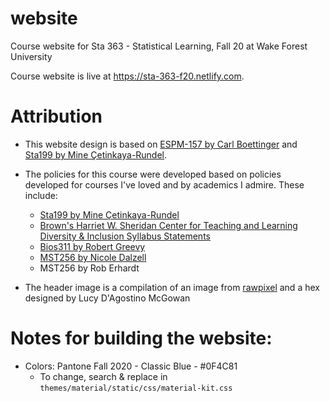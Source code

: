 # website
Course website for Sta 363 - Statistical Learning, Fall 20 at Wake Forest University

Course website is live at https://sta-363-f20.netlify.com.

# Attribution

- This website design is based on [ESPM-157 by Carl Boettinger](https://espm-157.carlboettiger.info/) and [Sta199 by Mine Çetinkaya-Rundel](http://www2.stat.duke.edu/courses/Spring18/Sta199/).

- The policies for this course were developed based on policies developed for courses I've loved and by academics I admire. These include:
  - [Sta199 by Mine Çetinkaya-Rundel](http://www2.stat.duke.edu/courses/Spring18/Sta199/)
  - [Brown's Harriet W. Sheridan Center for Teaching and Learning Diversity & Inclusion Syllabus Statements](https://www.brown.edu/sheridan/teaching-learning-resources/inclusive-teaching/statements)
  - [Bios311 by Robert Greevy](http://biostat.mc.vanderbilt.edu/wiki/Main/Bios311ClassDetails)
  - [MST256 by Nicole Dalzell](https://sites.google.com/view/mst256/schedule?authuser=0)
  - MST256 by Rob Erhardt

- The header image is a compilation of an image from [rawpixel](https://www.rawpixel.com/image/397155/free-illustration-image-background-communication-computer) and a hex designed by Lucy D'Agostino McGowan

# Notes for building the website:

- Colors: Pantone Fall 2020 - Classic Blue - #0F4C81
  - To change, search & replace in `themes/material/static/css/material-kit.css`
